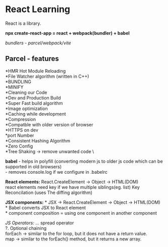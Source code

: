 # React Learning

React is a library.

**npx create-react-app = react + webpack(bundler) + babel**

*bundlers - parcel/webpack/vite*


## Parcel - features
 
*HMR Hot Module Reloading \
*File Watcher algorithm (written in C++) \
*BUNDLING \
*MINIFY \
*Cleaning our Code \
*Dev and Production Build \
*Super Fast build algorithm \
*Image optimization \
*Caching while development \
*Compression \
*Compatble with older version of browser \
*HTTPS on dev \
*port Number \
*Consistent Hashing Algorithm \
*Zero Config \
*Tree Shaking -> remove unwanted code \



**babel** - helps in polyfill (converting modern js to older js code which can be supported in old browsers) \
      - removes console.log if we configure in .babelrc


**React elements:**
    React.CreateElement -> Object -> HTML(DOM) \
    react elements need key if we have multiple siblings(eg. list)   Key Reconcilation (uses The diffing algorithm)

**JSX components:**
    * JSX -> React.CreateElement -> Object -> HTML(DOM) \
    * Babel converts JSX to React element \
    * component composition = using one component in another component

*JS Operators:*
 ... spread operator \
 ?.  Optional chaining \
 forEach -> similar to the for loop, but it does not have a return value. \
 map -> similar to the forEach() method, but it returns a new array.

